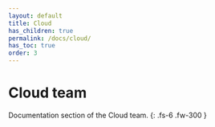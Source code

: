 ```yaml
---
layout: default
title: Cloud
has_children: true
permalink: /docs/cloud/
has_toc: true
order: 3
---
```


# Cloud team

Documentation section of the Cloud team. 
{: .fs-6 .fw-300 }
